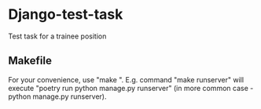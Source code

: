 # Django-test-task
Test task for a trainee position

## Makefile
For your convenience, use "make <command>". E.g. command "make runserver" will execute "poetry run python manage.py runserver" (in more common case - python manage.py runserver).
